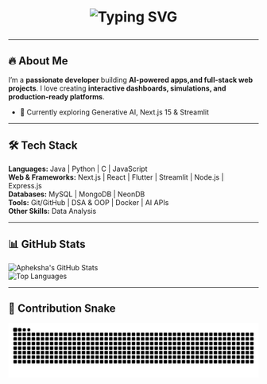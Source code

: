 # <p align="center"><img src="https://readme-typing-svg.herokuapp.com?font=Fira+Code&size=40&duration=6000&pause=5000&color=ff007f&center=true&vCenter=true&width=1050&lines=Apheksha+B+-+Full-Stack+%26+AI+Developer+💻✨" alt="Typing SVG"></p>
---

## 🔥 About Me
I’m a **passionate developer** building **AI-powered apps,and full-stack web projects**. I love creating **interactive dashboards, simulations, and production-ready platforms**.  

- 🌱 Currently exploring Generative AI, Next.js 15 & Streamlit 


---

## 🛠️ Tech Stack
**Languages:** Java | Python | C | JavaScript  
**Web & Frameworks:** Next.js | React | Flutter | Streamlit | Node.js | Express.js  
**Databases:** MySQL | MongoDB | NeonDB  
**Tools:** Git/GitHub | DSA & OOP | Docker | AI APIs  
**Other Skills:** Data Analysis 

---

## 📊 GitHub Stats
![Apheksha's GitHub Stats](https://github-readme-stats.vercel.app/api?username=apheksha&show_icons=true&theme=radical&count_private=true)  
![Top Languages](https://github-readme-stats.vercel.app/api/top-langs/?username=apheksha&layout=compact&theme=radical)

---


## 🐍 Contribution Snake

<picture>
  <source media="(prefers-color-scheme: dark)" srcset="https://raw.githubusercontent.com/apheksha/apheksha/output/github-contribution-grid-snake-dark.svg" />
  <source media="(prefers-color-scheme: light)" srcset="https://raw.githubusercontent.com/apheksha/apheksha/output/github-contribution-grid-snake.svg" />
  <img alt="github contribution grid snake animation" src="https://raw.githubusercontent.com/apheksha/apheksha/output/github-contribution-grid-snake.svg" />
</picture>
